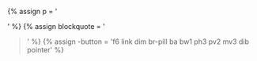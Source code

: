 {% assign p = '<p class="f5 f5-m f4-l mt2 lh-copy measure">' %}
{% assign blockquote = '<blockquote class="ml0 mt0 pl4 black-90 bl bw2 b--blue">' %}
{% assign -button = 'f6 link dim br-pill ba bw1 ph3 pv2 mv3 dib pointer' %}
